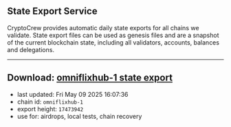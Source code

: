 ## State Export Service
CryptoCrew provides automatic daily state exports for all chains we validate. State export files can be used as genesis files and are a snapshot of the current blockchain state, including all validators, accounts, balances and delegations.

---
**Download: [omniflixhub-1 state export](https://dl-eu2.ccvalidators.com/SERVICE/omniflixhub/omniflixhub-1_export_17473942.json)**
---

- last updated: Fri May 09 2025 16:07:36
- chain id: `omniflixhub-1`
- export height: `17473942`
- use for: airdrops, local tests, chain recovery
